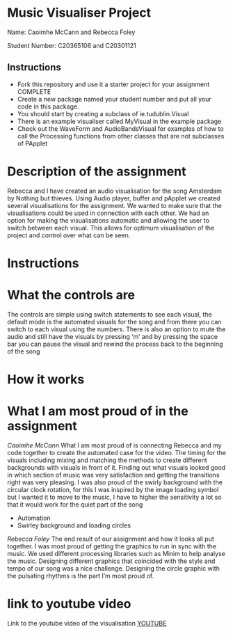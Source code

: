 # Music Visualiser Project

Name: Caoimhe McCann and Rebecca Foley

Student Number:  C20365106 and C20301121

## Instructions
- Fork this repository and use it a starter project for your assignment COMPLETE
- Create a new package named your student number and put all your code in this package.
- You should start by creating a subclass of ie.tudublin.Visual
- There is an example visualiser called MyVisual in the example package
- Check out the WaveForm and AudioBandsVisual for examples of how to call the Processing functions from other classes that are not subclasses of PApplet

# Description of the assignment

Rebecca and I have created an audio visualisation for the song Amsterdam by Nothing but thieves. Using Audio player, buffer and pApplet we created several visualisations for the assignment. We wanted to make sure that the visualisations could be used in connection with each other. We had an option for making the visualisations automatic and allowing the user to switch between each visual. This allows for optimum visualisation of the project and control over what can be seen.

# Instructions

# What the controls are
The controls are simple using switch statements to see each visual, the default mode is the automated visuals for the song and from there you can switch to each visual using the numbers. There is also an option to mute the audio and still have the  visuals by pressing ‘m’ and by pressing the space bar you can pause the visual and rewind the process back to the beginning of the song 
# How it works

# What I am most proud of in the assignment

*Caoimhe McCann*
What I am most proud of is connecting Rebecca and my code together to create the automated case for the video. The timing for the visuals including mixing and matching the methods to create different backgrounds with visuals in front of it. Finding out what visuals looked good in which section of music was very satisfaction and getting the transitions right was very pleasing. I was also proud of the swirly background with the circular clock rotation, for this I was inspired by the image loading symbol but I wanted it to move to the music, I have to higher the sensitivity a lot so that it would work for the quiet part of the song
-	Automation
-	Swirley background and loading circles

*Rebecca Foley*
The end result of our assignment and how it looks all put together. I was most proud of getting the graphics to run in sync with the music. We used different processing libraries such as Minim to help analyse the music. Designing different graphics that coincided with the style and tempo of our song was a nice challenge. Designing the circle graphic with the pulsating rhythms is the part I’m most proud of.


# link to youtube video
Link to the youtube video of the visualisation  [YOUTUBE](https://youtu.be/zmlkPOOQXtc)

